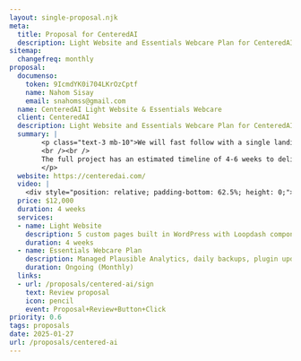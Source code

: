 ```yaml
---
layout: single-proposal.njk
meta:
  title: Proposal for CenteredAI
  description: Light Website and Essentials Webcare Plan for CenteredAI.
sitemap:
  changefreq: monthly
proposal:
  documenso:
    token: 9IcmdYK0i704LKrOzCptf
    name: Nahom Sisay
    email: snahomss@gmail.com
  name: CenteredAI Light Website & Essentials Webcare
  client: CenteredAI
  description: Light Website and Essentials Webcare Plan for CenteredAI.
  summary: |
        <p class="text-3 mb-10">We will fast follow with a single landing page website as the first step (1-2 weeks), then move into the full site build with light branding support. We'll work through design and development in clear phases, keeping you updated along the way. The investment for this work can be found in <a href="{{ proposal.links[0].url }}" target="_blank" class="link plausible-event-name=Proposal+Sign+Link+Click">your proposal</a>. 
        <br /><br />
        The full project has an estimated timeline of 4-6 weeks to deliver an effective outcome. Please feel free to read more <a href="/about" target="_blank" class="link plausible-event-name=Proposal+About+Link+Click">about us</a> or refer to our <a href="/faq" target="_blank" class="link plausible-event-name=Proposal+FAQ+Link+Click">commonly asked questions</a>.
        </p>
  website: https://centeredai.com/
  video: |
    <div style="position: relative; padding-bottom: 62.5%; height: 0;"><iframe src="https://www.loom.com/embed/9e35404ea8944cf89c0ea4d07c364bf8" frameborder="0" webkitallowfullscreen mozallowfullscreen allowfullscreen style="position: absolute; top: 0; left: 0; width: 100%; height: 100%;"></iframe></div>
  price: $12,000
  duration: 4 weeks
  services:
  - name: Light Website
    description: 5 custom pages built in WordPress with Loopdash components. GA4 and GTM setup, Canva social templates, Mailchimp email templates. Hosting and DNS migration included. Light branding assistance. Hosting free first year, then $90/month.
    duration: 4 weeks
  - name: Essentials Webcare Plan
    description: Managed Plausible Analytics, daily backups, plugin updates with visual regression testing, downtime monitoring. Five hours per month plus basic SEO audit and quarterly performance snapshots.
    duration: Ongoing (Monthly)
  links: 
  - url: /proposals/centered-ai/sign
    text: Review proposal
    icon: pencil
    event: Proposal+Review+Button+Click
priority: 0.6
tags: proposals
date: 2025-01-27
url: /proposals/centered-ai
---
```


